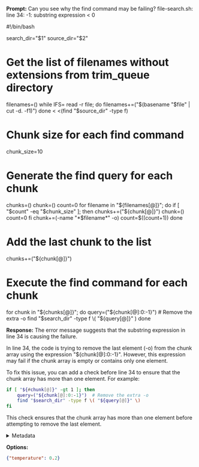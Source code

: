 **Prompt:**
Can you see why the  find command may be failing?
file-search.sh: line 34: -1: substring expression < 0

#!/bin/bash

search_dir="$1"
source_dir="$2"

# Get the list of filenames without extensions from trim_queue directory
filenames=()
while IFS= read -r file; do
    filenames+=("$(basename "$file" | cut -d. -f1)")
done < <(find "$source_dir" -type f)

# Chunk size for each find command
chunk_size=10

# Generate the find query for each chunk
chunks=()
chunk=()
count=0
for filename in "${filenames[@]}"; do
    if [ "$count" -eq "$chunk_size" ]; then
        chunks+=("${chunk[@]}")
        chunk=()
        count=0
    fi
    chunk+=(-name "*$filename*" -o)
    count=$((count+1))
done

# Add the last chunk to the list
chunks+=("${chunk[@]}")

# Execute the find command for each chunk
for chunk in "${chunks[@]}"; do
    query=("${chunk[@]:0:-1}")  # Remove the extra -o
    find "$search_dir" -type f \( "${query[@]}" \)
done

**Response:**
The error message suggests that the substring expression in line 34 is causing the failure. 

In line 34, the code is trying to remove the last element (-o) from the chunk array using the expression "${chunk[@]:0:-1}". However, this expression may fail if the chunk array is empty or contains only one element.

To fix this issue, you can add a check before line 34 to ensure that the chunk array has more than one element. For example:

```bash
if [ "${#chunk[@]}" -gt 1 ]; then
    query=("${chunk[@]:0:-1}")  # Remove the extra -o
    find "$search_dir" -type f \( "${query[@]}" \)
fi
```

This check ensures that the chunk array has more than one element before attempting to remove the last element.

<details><summary>Metadata</summary>

- Duration: 12896 ms
- Datetime: 2023-10-30T10:24:17.225926
- Model: gpt-3.5-turbo-0613

</details>

**Options:**
```json
{"temperature": 0.2}
```

